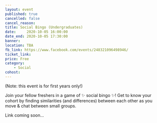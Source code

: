 ```yaml
---
layout: event
published: true
cancelled: false
cancel_reason:
title: Social Bingo (Undergraduates)
date:     2020-10-05 16:00:00
date_end: 2020-10-05 17:30:00
banner: 
location: TBA
fb_link: https://www.facebook.com/events/248321096498946/
ticket_link: 
price: Free
category:
    - Social
cohost:
---
```


(Note: this event is for first years only!)

Join your fellow freshers in a game of ✨ social bingo ✨! Get to know your cohort by finding similarities (and differences) between each other as you move & chat between small groups.

Link coming soon...